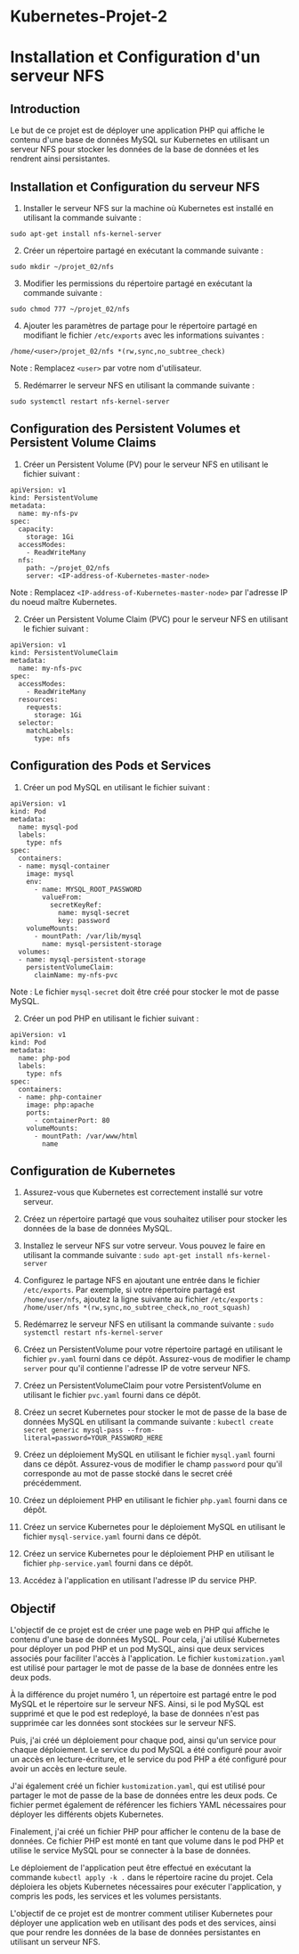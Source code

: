 # Kubernetes-Projet-2

# Installation et Configuration d'un serveur NFS

## Introduction

Le but de ce projet est de déployer une application PHP qui affiche le contenu d'une base de données MySQL sur Kubernetes en utilisant un serveur NFS pour stocker les données de la base de données et les rendrent ainsi persistantes.

## Installation et Configuration du serveur NFS

1. Installer le serveur NFS sur la machine où Kubernetes est installé en utilisant la commande suivante :

```
sudo apt-get install nfs-kernel-server
```

2. Créer un répertoire partagé en exécutant la commande suivante :

```
sudo mkdir ~/projet_02/nfs
```

3. Modifier les permissions du répertoire partagé en exécutant la commande suivante :

```
sudo chmod 777 ~/projet_02/nfs
```

4. Ajouter les paramètres de partage pour le répertoire partagé en modifiant le fichier `/etc/exports` avec les informations suivantes :

```
/home/<user>/projet_02/nfs *(rw,sync,no_subtree_check)
```

Note : Remplacez `<user>` par votre nom d'utilisateur.

5. Redémarrer le serveur NFS en utilisant la commande suivante :

```
sudo systemctl restart nfs-kernel-server
```

## Configuration des Persistent Volumes et Persistent Volume Claims

1. Créer un Persistent Volume (PV) pour le serveur NFS en utilisant le fichier suivant :

```
apiVersion: v1
kind: PersistentVolume
metadata:
  name: my-nfs-pv
spec:
  capacity:
    storage: 1Gi
  accessModes:
    - ReadWriteMany
  nfs:
    path: ~/projet_02/nfs
    server: <IP-address-of-Kubernetes-master-node>
```

Note : Remplacez `<IP-address-of-Kubernetes-master-node>` par l'adresse IP du noeud maître Kubernetes.

2. Créer un Persistent Volume Claim (PVC) pour le serveur NFS en utilisant le fichier suivant :

```
apiVersion: v1
kind: PersistentVolumeClaim
metadata:
  name: my-nfs-pvc
spec:
  accessModes:
    - ReadWriteMany
  resources:
    requests:
      storage: 1Gi
  selector:
    matchLabels:
      type: nfs
```

## Configuration des Pods et Services

1. Créer un pod MySQL en utilisant le fichier suivant :

```
apiVersion: v1
kind: Pod
metadata:
  name: mysql-pod
  labels:
    type: nfs
spec:
  containers:
  - name: mysql-container
    image: mysql
    env:
      - name: MYSQL_ROOT_PASSWORD
        valueFrom:
          secretKeyRef:
            name: mysql-secret
            key: password
    volumeMounts:
      - mountPath: /var/lib/mysql
        name: mysql-persistent-storage
  volumes:
  - name: mysql-persistent-storage
    persistentVolumeClaim:
      claimName: my-nfs-pvc
```

Note : Le fichier `mysql-secret` doit être créé pour stocker le mot de passe MySQL.

2. Créer un pod PHP en utilisant le fichier suivant :

```
apiVersion: v1
kind: Pod
metadata:
  name: php-pod
  labels:
    type: nfs
spec:
  containers:
  - name: php-container
    image: php:apache
    ports:
      - containerPort: 80
    volumeMounts:
      - mountPath: /var/www/html
        name
```

## Configuration de Kubernetes

1. Assurez-vous que Kubernetes est correctement installé sur votre serveur.

2. Créez un répertoire partagé que vous souhaitez utiliser pour stocker les données de la base de données MySQL.

3. Installez le serveur NFS sur votre serveur. Vous pouvez le faire en utilisant la commande suivante : `sudo apt-get install nfs-kernel-server`

4. Configurez le partage NFS en ajoutant une entrée dans le fichier `/etc/exports`. Par exemple, si votre répertoire partagé est `/home/user/nfs`, ajoutez la ligne suivante au fichier `/etc/exports` : `/home/user/nfs *(rw,sync,no_subtree_check,no_root_squash)`

5. Redémarrez le serveur NFS en utilisant la commande suivante : `sudo systemctl restart nfs-kernel-server`

6. Créez un PersistentVolume pour votre répertoire partagé en utilisant le fichier `pv.yaml` fourni dans ce dépôt. Assurez-vous de modifier le champ `server` pour qu'il contienne l'adresse IP de votre serveur NFS.

7. Créez un PersistentVolumeClaim pour votre PersistentVolume en utilisant le fichier `pvc.yaml` fourni dans ce dépôt.

8. Créez un secret Kubernetes pour stocker le mot de passe de la base de données MySQL en utilisant la commande suivante : `kubectl create secret generic mysql-pass --from-literal=password=YOUR_PASSWORD_HERE`

9. Créez un déploiement MySQL en utilisant le fichier `mysql.yaml` fourni dans ce dépôt. Assurez-vous de modifier le champ `password` pour qu'il corresponde au mot de passe stocké dans le secret créé précédemment.

10. Créez un déploiement PHP en utilisant le fichier `php.yaml` fourni dans ce dépôt.

11. Créez un service Kubernetes pour le déploiement MySQL en utilisant le fichier `mysql-service.yaml` fourni dans ce dépôt.

12. Créez un service Kubernetes pour le déploiement PHP en utilisant le fichier `php-service.yaml` fourni dans ce dépôt.

13. Accédez à l'application en utilisant l'adresse IP du service PHP.

## Objectif

L'objectif de ce projet est de créer une page web en PHP qui affiche le contenu d'une base de données MySQL. Pour cela, j'ai utilisé Kubernetes pour déployer un pod PHP et un pod MySQL, ainsi que deux services associés pour faciliter l'accès à l'application. Le fichier `kustomization.yaml` est utilisé pour partager le mot de passe de la base de données entre les deux pods.

À la différence du projet numéro 1, un répertoire est partagé entre le pod MySQL et le répertoire sur le serveur NFS. Ainsi, si le pod MySQL est supprimé et que le pod est redeployé, la base de données n'est pas supprimée car les données sont stockées sur le serveur NFS.

Puis, j'ai créé un déploiement pour chaque pod, ainsi qu'un service pour chaque déploiement. Le service du pod MySQL a été configuré pour avoir un accès en lecture-écriture, et le service du pod PHP a été configuré pour avoir un accès en lecture seule. 

J'ai également créé un fichier `kustomization.yaml`, qui est utilisé pour partager le mot de passe de la base de données entre les deux pods. Ce fichier permet également de référencer les fichiers YAML nécessaires pour déployer les différents objets Kubernetes.

Finalement, j'ai créé un fichier PHP pour afficher le contenu de la base de données. Ce fichier PHP est monté en tant que volume dans le pod PHP et utilise le service MySQL pour se connecter à la base de données.

Le déploiement de l'application peut être effectué en exécutant la commande `kubectl apply -k .` dans le répertoire racine du projet. Cela déploiera les objets Kubernetes nécessaires pour exécuter l'application, y compris les pods, les services et les volumes persistants.

L'objectif de ce projet est de montrer comment utiliser Kubernetes pour déployer une application web en utilisant des pods et des services, ainsi que pour rendre les données de la base de données persistantes en utilisant un serveur NFS.
